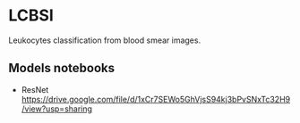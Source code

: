 # LCBSI
Leukocytes classification from blood smear images.


## Models notebooks


- ResNet
https://drive.google.com/file/d/1xCr7SEWo5GhVjsS94kj3bPvSNxTc32H9/view?usp=sharing
